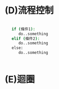 # (D)流程控制
```sh
   
   if (條件1):
      do..something
   elif (條件2):
      do..something
   else:
      do..something
      
```

# (E)迴圈
```sh


```
